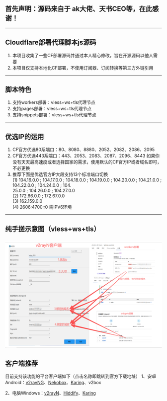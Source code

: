 ## 首先声明：源码来自于 ak大佬、天书CEO等，在此感谢！
 -------------------------------------------------------------
## Cloudflare部署代理脚本js源码

1. 本项目收集了一些CF部署源码并通过本人精心修改，旨在开源源码以他人需要
2. 本项目仅支持本地化CF部署，不使用订阅器、订阅转换等第三方外链引用
 -------------------------------------------------------------
## 脚本特色
1. 支持workers部署：vless+ws+tls代理节点
2. 支持pages部署：vless+ws+tls代理节点
3. 支持snippets部署：vless+ws+tls代理节点
 -------------------------------------------------------------
## 优选IP的运用
1. CF官方优选80系端口：80、8080、8880、2052、2082、2086、2095
2. CF官方优选443系端口：443、2053、2083、2087、2096、8443
   如果你没有天天最高速度或者选择国家的需求，使用默认的CF官方IP或者域名即可，不必更换
3. 推荐下面是优选官方IP大段支持13个标准端口切换 <br>
 (1)  104.16.0.0 ; 104.17.0.0 ; 104.18.0.0 ; 104.19.0.0 ; 104.20.0.0 ; 104.21.0.0 ; 104.22.0.0 ; 104.24.0.0 ; 104.<br>  25.0.0 ; 104.26.0.0 ; 104.27.0.0 <br>
 (2)  172.66.0.0 ; 172.67.0.0 <br>
 (3)  162.159.0.0 <br>
 (4)  2606:4700::0 需IPV6环境
 -------------------------------------------------------------
## 纯手搓示意图（vless+ws+tls）<br>
   ![这是图片](/image/手搓.png "vless")<br>
 ------------------------------------------------------------- 
## 客户端推荐
目前支持该功能的平台客户端如下（点击名称即跳转到官方下载地址）
1、安卓Android：[v2rayNG](https://github.com/2dust/v2rayNG/tags)、[Nekobox](https://github.com/starifly/NekoBoxForAndroid/releases)、[Karing](https://github.com/KaringX/karing/tags)、v2box

2、电脑Windows：[v2rayN](https://github.com/2dust/v2rayN/tags)、[Hiddify](https://github.com/hiddify/hiddify-next/tags)、[Karing](https://github.com/KaringX/karing/tags)
